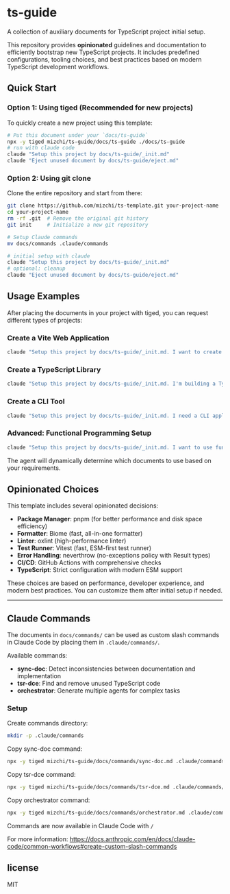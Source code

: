 # ts-guide

A collection of auxiliary documents for TypeScript project initial setup.

This repository provides **opinionated** guidelines and documentation to efficiently bootstrap new TypeScript projects. It includes predefined configurations, tooling choices, and best practices based on modern TypeScript development workflows.

## Quick Start

### Option 1: Using tiged (Recommended for new projects)

To quickly create a new project using this template:

```bash
# Put this document under your `docs/ts-guide`
npx -y tiged mizchi/ts-guide/docs/ts-guide ./docs/ts-guide
# run with claude code
claude "Setup this project by docs/ts-guide/_init.md"
claude "Eject unused document by docs/ts-guide/eject.md"
```

### Option 2: Using git clone

Clone the entire repository and start from there:

```bash
git clone https://github.com/mizchi/ts-template.git your-project-name
cd your-project-name
rm -rf .git  # Remove the original git history
git init     # Initialize a new git repository

# Setup Claude commands
mv docs/commands .claude/commands

# initial setup with claude
claude "Setup this project by docs/ts-guide/_init.md"
# optional: cleanup
claude "Eject unused document by docs/ts-guide/eject.md"
```

## Usage Examples

After placing the documents in your project with tiged, you can request different types of projects:

### Create a Vite Web Application

```bash
claude "Setup this project by docs/ts-guide/_init.md. I want to create a Vite web application with React and TypeScript"
```

### Create a TypeScript Library

```bash
claude "Setup this project by docs/ts-guide/_init.md. I'm building a TypeScript library that will be published to npm"
```

### Create a CLI Tool

```bash
claude "Setup this project by docs/ts-guide/_init.md. I need a CLI application with command parsing and TypeScript support"
```

### Advanced: Functional Programming Setup

```bash
claude "Setup this project by docs/ts-guide/_init.md. I want to use functional programming patterns with fp-ts or neverthrow"
```

The agent will dynamically determine which documents to use based on your requirements.

## Opinionated Choices

This template includes several opinionated decisions:

- **Package Manager**: pnpm (for better performance and disk space efficiency)
- **Formatter**: Biome (fast, all-in-one formatter)
- **Linter**: oxlint (high-performance linter)
- **Test Runner**: Vitest (fast, ESM-first test runner)
- **Error Handling**: neverthrow (no-exceptions policy with Result types)
- **CI/CD**: GitHub Actions with comprehensive checks
- **TypeScript**: Strict configuration with modern ESM support

These choices are based on performance, developer experience, and modern best practices. You can customize them after initial setup if needed.

---

## Claude Commands

The documents in `docs/commands/` can be used as custom slash commands in Claude Code by placing them in `.claude/commands/`.

Available commands:
- **sync-doc**: Detect inconsistencies between documentation and implementation
- **tsr-dce**: Find and remove unused TypeScript code
- **orchestrator**: Generate multiple agents for complex tasks

### Setup

Create commands directory:

```bash
mkdir -p .claude/commands
```

Copy sync-doc command:

```bash
npx -y tiged mizchi/ts-guide/docs/commands/sync-doc.md .claude/commands/sync-doc.md
```

Copy tsr-dce command:

```bash
npx -y tiged mizchi/ts-guide/docs/commands/tsr-dce.md .claude/commands/tsr-dce.md
```

Copy orchestrator command:

```bash
npx -y tiged mizchi/ts-guide/docs/commands/orchestrator.md .claude/commands/orchestrator.md
```

Commands are now available in Claude Code with `/`

For more information: https://docs.anthropic.com/en/docs/claude-code/common-workflows#create-custom-slash-commands

## license

MIT
